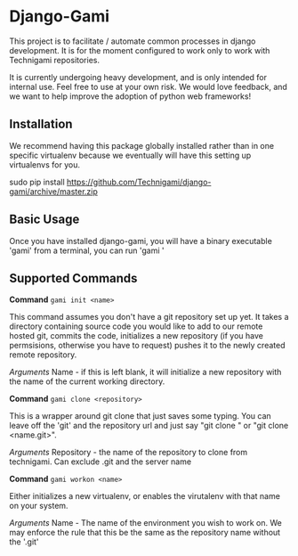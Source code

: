 Django-Gami
===========

This project is to facilitate / automate common processes in django development.
It is for the moment configured to work only to work with Technigami repositories.

It is currently undergoing heavy development, and is only intended for internal use.
Feel free to use at your own risk.  We would love feedback, and we want to help
improve the adoption of python web frameworks!

Installation
------------

We recommend having this package globally installed rather than in one specific virtualenv
because we eventually will have this setting up virtualenvs for you.

  sudo pip install https://github.com/Technigami/django-gami/archive/master.zip
  

Basic Usage
-----------

Once you have installed django-gami, you will have a binary executable 'gami'
from a terminal, you can run 'gami <cmd> <argument>'

Supported Commands
------------------

**Command**
```gami init <name>```

This command assumes you don't have a git repository set up yet.  It takes a directory containing source code you would like to add 
to our remote hosted git, commits the code, initializes a new repository (if you have permsisions, otherwise you have to request)
pushes it to the newly created remote repository.
                 
*Arguments*
Name - if this is left blank, it will initialize a new repository with the name of the current working directory.


**Command**
```gami clone <repository>```

This is a wrapper around git clone that just saves some typing.  You can leave off the 'git' and the repository url
and just say "git clone <name>" or "git clone <name.git>".

*Arguments*
Repository - the name of the repository to clone from technigami.  Can exclude .git and the server name

**Command**
```gami workon <name>```
  
Either initializes a new virtualenv, or enables the virutalenv with that name on your system.

*Arguments*
Name - The name of the environment you wish to work on.  We may enforce the rule that this be the same as the repository name without the '.git'

